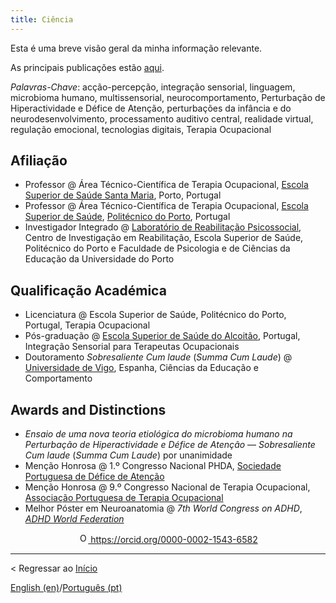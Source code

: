 ```yaml
---
title: Ciência
---
```


Esta é uma breve visão geral da minha informação relevante.

As principais publicações estão [aqui](publicacoes).

*Palavras-Chave*: acção-percepção, integração sensorial, linguagem, microbioma humano, multissensorial, neurocomportamento, Perturbação de Hiperactividade e Défice de Atenção, perturbações da infância e do neurodesenvolvimento, processamento auditivo central, realidade virtual, regulação emocional, tecnologias digitais, Terapia Ocupacional

## Afiliação
- Professor @ Área Técnico-Científica de Terapia Ocupacional, [Escola Superior de Saúde Santa Maria](https://bit.ly/3ufDBqc), Porto, Portugal
- Professor @ Área Técnico-Científica de Terapia Ocupacional, [Escola Superior de Saúde](https://bit.ly/3Og0cJy), [Politécnico do Porto](https://bit.ly/44CyRbz), Portugal
- Investigador Integrado @ [Laboratório de Reabilitação Psicossocial](https://bit.ly/3rQQHsY), Centro de Investigação em Reabilitação, Escola Superior de Saúde, Politécnico do Porto e Faculdade de Psicologia e de Ciências da Educação da Universidade do Porto

## Qualificação Académica
- Licenciatura @ Escola Superior de Saúde, Politécnico do Porto, Portugal, Terapia Ocupacional
- Pós-graduação @ [Escola Superior de Saúde do Alcoitão](https://bit.ly/3OA8b5O), Portugal, Integração Sensorial para Terapeutas Ocupacionais
- Doutoramento *Sobresaliente Cum laude* (*Summa Cum Laude*) @ [Universidade de Vigo](https://bit.ly/457Iu1B), Espanha, Ciências da Educação e Comportamento

## Awards and Distinctions
- *Ensaio de uma nova teoria etiológica do microbioma humano na Perturbação de Hiperactividade e Défice de Atenção* — *Sobresaliente Cum laude* (*Summa Cum Laude*) por unanimidade
- Menção Honrosa @ 1.º Congresso Nacional PHDA, [Sociedade Portuguesa de Défice de Atenção](https://bit.ly/2UvHgwO)
- Menção Honrosa @ 9.º Congresso Nacional de Terapia Ocupacional, [Associação Portuguesa de Terapia Ocupacional](https://bit.ly/2uO1UJT)
- Melhor Póster em Neuroanatomia @ *7th World Congress on ADHD*, [*ADHD World Federation*](https://bit.ly/2vC4aEF)

<p align="center">
<a href="https://orcid.org/0000-0002-1543-6582">
<img alt="ORCID logo" src="https://info.orcid.org/wp-content/uploads/2019/11/orcid_16x16.png" width="16" height="16" />
https://orcid.org/0000-0002-1543-6582
</a>
</p>

---

< Regressar ao [Início](indexpt.md)

[English (en)](science)/[Português (pt)](ciencia)
